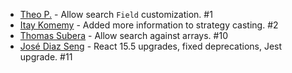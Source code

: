 * [Theo P.](https://github.com/tpizza) - Allow search `Field` customization. #1
* [Itay Komemy](https://github.com/itaykomemy) - Added more information to strategy casting. #2
* [Thomas Subera](https://github.com/dready) - Allow search against arrays. #10
* [José Diaz Seng](https://github.com/joseds) - React 15.5 upgrades, fixed deprecations, Jest upgrade. #11
